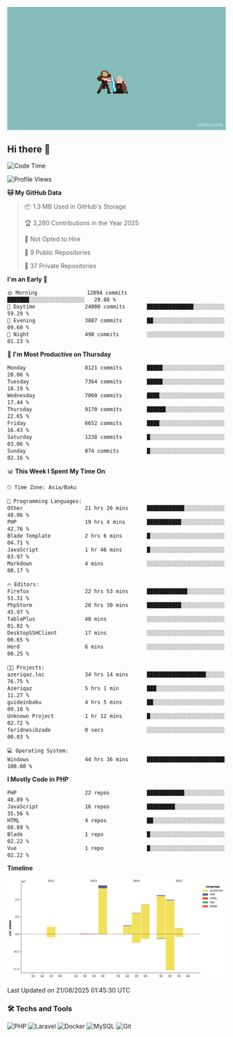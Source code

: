 <!--WALLPAPER-->
<p align='center'>
  <img src='assets/wallpapers/13.gif' alt='Banner'>
</p>
<!--/WALLPAPER-->

## Hi there 👋

<!--START_SECTION:waka-->
![Code Time](http://img.shields.io/badge/Code%20Time-152%20hrs%2043%20mins-blue)

![Profile Views](http://img.shields.io/badge/Profile%20Views-0-blue)

**🐱 My GitHub Data** 

> 📦 1.3 MB Used in GitHub's Storage 
 > 
> 🏆 3,280 Contributions in the Year 2025
 > 
> 🚫 Not Opted to Hire
 > 
> 📜 9 Public Repositories 
 > 
> 🔑 37 Private Repositories 
 > 
**I'm an Early 🐤** 

```text
🌞 Morning                12094 commits       ███████░░░░░░░░░░░░░░░░░░   29.88 % 
🌆 Daytime                24000 commits       ███████████████░░░░░░░░░░   59.29 % 
🌃 Evening                3887 commits        ██░░░░░░░░░░░░░░░░░░░░░░░   09.60 % 
🌙 Night                  498 commits         ░░░░░░░░░░░░░░░░░░░░░░░░░   01.23 % 
```
📅 **I'm Most Productive on Thursday** 

```text
Monday                   8121 commits        █████░░░░░░░░░░░░░░░░░░░░   20.06 % 
Tuesday                  7364 commits        █████░░░░░░░░░░░░░░░░░░░░   18.19 % 
Wednesday                7060 commits        ████░░░░░░░░░░░░░░░░░░░░░   17.44 % 
Thursday                 9170 commits        ██████░░░░░░░░░░░░░░░░░░░   22.65 % 
Friday                   6652 commits        ████░░░░░░░░░░░░░░░░░░░░░   16.43 % 
Saturday                 1238 commits        █░░░░░░░░░░░░░░░░░░░░░░░░   03.06 % 
Sunday                   874 commits         █░░░░░░░░░░░░░░░░░░░░░░░░   02.16 % 
```


📊 **This Week I Spent My Time On** 

```text
🕑︎ Time Zone: Asia/Baku

💬 Programming Languages: 
Other                    21 hrs 26 mins      ████████████░░░░░░░░░░░░░   48.06 % 
PHP                      19 hrs 4 mins       ███████████░░░░░░░░░░░░░░   42.76 % 
Blade Template           2 hrs 6 mins        █░░░░░░░░░░░░░░░░░░░░░░░░   04.71 % 
JavaScript               1 hr 46 mins        █░░░░░░░░░░░░░░░░░░░░░░░░   03.97 % 
Markdown                 4 mins              ░░░░░░░░░░░░░░░░░░░░░░░░░   00.17 % 

🔥 Editors: 
Firefox                  22 hrs 53 mins      █████████████░░░░░░░░░░░░   51.31 % 
PhpStorm                 20 hrs 30 mins      ███████████░░░░░░░░░░░░░░   45.97 % 
TablePlus                48 mins             ░░░░░░░░░░░░░░░░░░░░░░░░░   01.82 % 
DesktopSSHClient         17 mins             ░░░░░░░░░░░░░░░░░░░░░░░░░   00.65 % 
Herd                     6 mins              ░░░░░░░░░░░░░░░░░░░░░░░░░   00.25 % 

🐱‍💻 Projects: 
azeriqaz.loc             34 hrs 14 mins      ███████████████████░░░░░░   76.75 % 
Azeriqaz                 5 hrs 1 min         ███░░░░░░░░░░░░░░░░░░░░░░   11.27 % 
guideinbaku              4 hrs 5 mins        ██░░░░░░░░░░░░░░░░░░░░░░░   09.18 % 
Unknown Project          1 hr 12 mins        █░░░░░░░░░░░░░░░░░░░░░░░░   02.72 % 
feridnesibzade           0 secs              ░░░░░░░░░░░░░░░░░░░░░░░░░   00.03 % 

💻 Operating System: 
Windows                  44 hrs 36 mins      █████████████████████████   100.00 % 
```

**I Mostly Code in PHP** 

```text
PHP                      22 repos            ████████████░░░░░░░░░░░░░   48.89 % 
JavaScript               16 repos            █████████░░░░░░░░░░░░░░░░   35.56 % 
HTML                     4 repos             ██░░░░░░░░░░░░░░░░░░░░░░░   08.89 % 
Blade                    1 repo              █░░░░░░░░░░░░░░░░░░░░░░░░   02.22 % 
Vue                      1 repo              █░░░░░░░░░░░░░░░░░░░░░░░░   02.22 % 
```



**Timeline**

![Lines of Code chart](https://raw.githubusercontent.com/feridnesibzade/feridnesibzade/main/assets/bar_graph.png)


 Last Updated on 21/08/2025 01:45:30 UTC
<!--END_SECTION:waka-->

### 🛠️ Techs and Tools

![PHP](https://img.shields.io/badge/PHP-777BB4?style=for-the-badge&logo=php&logoColor=white)
![Laravel](https://img.shields.io/badge/Laravel-F55247?style=for-the-badge&logo=laravel&logoColor=white)
![Docker](https://img.shields.io/badge/Docker-2496ED?style=for-the-badge&logo=docker&logoColor=white)
![MySQL](https://img.shields.io/badge/MySQL-4479A1?style=for-the-badge&logo=mysql&logoColor=white)
![Git](https://img.shields.io/badge/Git-F05032?style=for-the-badge&logo=git&logoColor=white)
